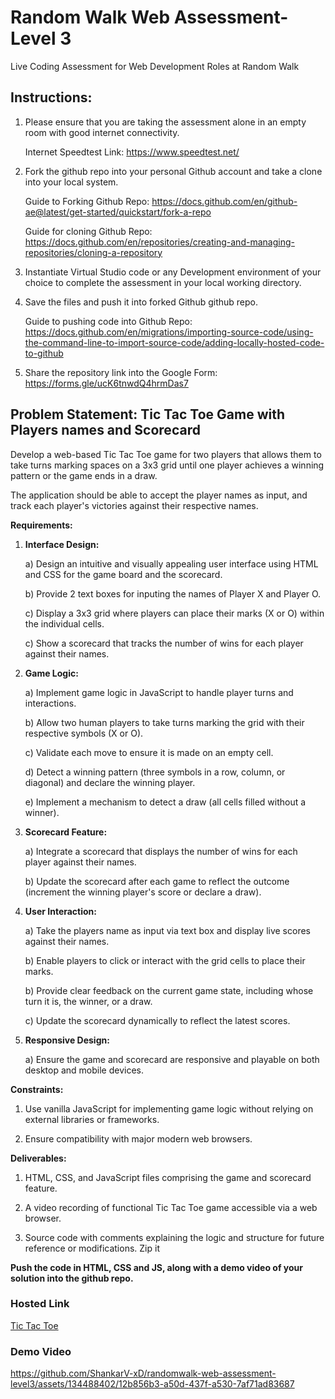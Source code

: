 # Random Walk Web Assessment-Level 3

Live Coding Assessment for Web Development Roles at Random Walk

## Instructions:

1) Please ensure that you are taking the assessment alone in an empty room with good internet connectivity.

   Internet Speedtest Link: https://www.speedtest.net/

2) Fork the github repo into your personal Github account and take a clone into your local system.

   Guide to Forking Github Repo: https://docs.github.com/en/github-ae@latest/get-started/quickstart/fork-a-repo

   Guide for cloning Github Repo: https://docs.github.com/en/repositories/creating-and-managing-repositories/cloning-a-repository

3) Instantiate Virtual Studio code or any Development environment of your choice to complete the assessment in your local working directory.

4) Save the files and push it into forked Github github repo.

   Guide to pushing code into Github Repo: https://docs.github.com/en/migrations/importing-source-code/using-the-command-line-to-import-source-code/adding-locally-hosted-code-to-github

5) Share the repository link into the Google Form: https://forms.gle/ucK6tnwdQ4hrmDas7

## Problem Statement: Tic Tac Toe Game with Players names and Scorecard

Develop a web-based Tic Tac Toe game for two players that allows them to take turns marking spaces on a 3x3 grid until one player achieves a winning pattern or the game ends in a draw. 

The application should be able to accept the player names as input, and track each player's victories against their respective names.

**Requirements:**

1) **Interface Design:**

   a) Design an intuitive and visually appealing user interface using HTML and CSS for the game board and the scorecard.

   b) Provide 2 text boxes for inputing the names of Player X and Player O.
   
   c) Display a 3x3 grid where players can place their marks (X or O) within the individual cells.

   c) Show a scorecard that tracks the number of wins for each player against their names.

2) **Game Logic:**

   a) Implement game logic in JavaScript to handle player turns and interactions.

   b) Allow two human players to take turns marking the grid with their respective symbols (X or O).

   c) Validate each move to ensure it is made on an empty cell.

   d) Detect a winning pattern (three symbols in a row, column, or diagonal) and declare the winning player.

   e) Implement a mechanism to detect a draw (all cells filled without a winner).

3) **Scorecard Feature:**

   a) Integrate a scorecard that displays the number of wins for each player against their names.

   b) Update the scorecard after each game to reflect the outcome (increment the winning player's score or declare a draw).

4) **User Interaction:**

   a) Take the players name as input via text box and display live scores against their names.
   
   b) Enable players to click or interact with the grid cells to place their marks.

   b) Provide clear feedback on the current game state, including whose turn it is, the winner, or a draw.

   c) Update the scorecard dynamically to reflect the latest scores.

5) **Responsive Design:**

   a) Ensure the game and scorecard are responsive and playable on both desktop and mobile devices.

**Constraints:**

1) Use vanilla JavaScript for implementing game logic without relying on external libraries or frameworks.

2) Ensure compatibility with major modern web browsers.




**Deliverables:**

1) HTML, CSS, and JavaScript files comprising the game and scorecard feature.

2) A video recording of functional Tic Tac Toe game accessible via a web browser.

3) Source code with comments explaining the logic and structure for future reference or modifications. Zip it

**Push the code in HTML, CSS and JS, along with a demo video of your solution into the github repo.**

### Hosted Link

[Tic Tac Toe](shankar-t3-randomwalk-round-2.vercel.app)

### Demo Video

https://github.com/ShankarV-xD/randomwalk-web-assessment-level3/assets/134488402/12b856b3-a50d-437f-a530-7af71ad83687
